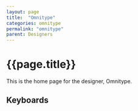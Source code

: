 ```yaml
---
layout: page
title:  "Omnitype"
categories: omnitype
permalink: "omnitype"
parent: Designers
---
```

# {{page.title}}

This is the home page for the designer, Omnitype.

## Keyboards
